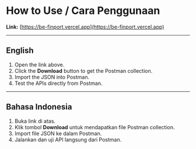 # How to Use / Cara Penggunaan

**Link:** [https://be-finport.vercel.app](https://be-finport.vercel.app)

---

## English

1. Open the link above.
2. Click the **Download** button to get the Postman collection.
3. Import the JSON into Postman.
4. Test the APIs directly from Postman.

---

## Bahasa Indonesia

1. Buka link di atas.
2. Klik tombol **Download** untuk mendapatkan file Postman collection.
3. Import file JSON ke dalam Postman.
4. Jalankan dan uji API langsung dari Postman.
